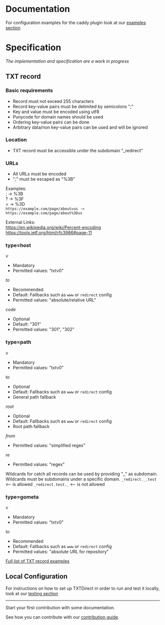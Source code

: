 <!--
Copyright 2017 - The TXTDirect Authors

This work is licensed under a Creative Commons Attribution-ShareAlike 4.0 International License;
you may not use this file except in compliance with the License.
You may obtain a copy of the License at
    https://creativecommons.org/licenses/by-sa/4.0/legalcode
Unless required by applicable law or agreed to in writing, documentation
distributed under the License is distributed on an "AS IS" BASIS,
WITHOUT WARRANTIES OR CONDITIONS OF ANY KIND, either express or implied.
See the License for the specific language governing permissions and
limitations under the License.
-->

# Documentation

For configuration examples for the caddy plugin look at our [examples section](/examples/README.md#configuration)

# Specification
*The implementation and specification are a work in progress*

## TXT record
### Basic requirements
* Record must not exceed 255 characters
* Record key-value pairs must be delimited by semicolons ";"
* Key and value must be encoded using utf8
* Punycode for domain names should be used
* Ordering key-value pairs can be done
* Arbitrary data/non key-value pairs can be used and will be ignored

### Location
* TXT record must be accessible under the subdomain "\_redirect"

### URLs
* All URLs must be encoded
* ";" must be escaped as "%3B"

Examples:  
    ; -> %3B  
    ? -> %3F  
    = -> %3D  
`https://example.com/page/about=us -> https://example.com/page/about%3Dus`

External Links:  
    https://en.wikipedia.org/wiki/Percent-encoding  
    https://tools.ietf.org/html/rfc3986#page-11

### type=host
*v*
* Mandatory
* Permitted values: "txtv0"

*to*
* Recommended
* Default: Fallbacks such as `www` or `redirect` config
* Permitted values: "absolute/relative URL"

*code*
* Optional
* Default: "301"
* Permitted values: "301", "302"

### type=path
*v*
* Mandatory
* Permitted values: "txtv0"

*to*
* Optional
* Default: Fallbacks such as `www` or `redirect` config
* General path fallback

*root*
* Optional
* Default: Fallbacks such as `www` or `redirect` config
* Root path fallback

*from*
* Permitted values: "simplified regex"

*re*
* Permitted values: "regex"

Wildcards for catch all records can be used by providing "\_" as subdomain.  
Wildcards must be subdomains under a specific domain.
  `_redirect._.test` <-- is allowed
  `_redirect.test._` <-- is not allowed
  
### type=gometa
*v*
* Mandatory
* Permitted values: "txtv0"

*to*
* Recommended
* Default: Fallbacks such as `www` or `redirect` config
* Permitted values: "absolute URL for repository"

<!--
The specifics especially concerning the dep registry idea need to be fleshed out.

## type=dep
*v*
* Mandatory
* Possible values: "txtv0"

*to*
* Recommended
* Default: Last plain value "v=txtv0;to=github.com/user/package" == "v=txtv0;example.com/user/package"
* Possible values: "absolute URL pointing to the package root"

### type=dockerv2
*v*
* Mandatory
* Possible values: "txtv0"

*to*
* Recommended
* Default: Last plain value "v=txtv0;to=example.com" == "v=txtv0;example.com"
* Possible values: "absolute/relative URL"
-->

[Full list of TXT record examples](/examples/README.md#txt-record)

## Local Configuration
For instructions on how to set up TXTDirect in order to run and test it locally, look at our [testing section](/docs/testing/README.md)

---

Start your first contribution with some documentation.

See how you can contribute with our [contribution guide](/CONTRIBUTING.md).
